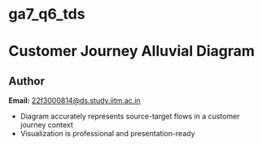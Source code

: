 # ga7_q6_tds

# Customer Journey Alluvial Diagram

## Author
**Email:** 22f3000814@ds.study.iitm.ac.in


- Diagram accurately represents source-target flows in a customer journey context  
- Visualization is professional and presentation-ready
